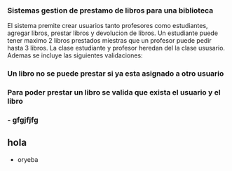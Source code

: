 ### Sistemas gestion de prestamo de libros para una biblioteca

El sistema premite crear usuarios tanto profesores como estudiantes, agregar libros, prestar libros y devolucion de libros.
Un estudiante puede tener maximo 2 libros prestados miestras que un profesor puede pedir hasta 3 libros.
La clase estudiante y profesor heredan del la clase ususario.
Ademas se incluye las siguientes validaciones: 

### Un libro no se puede prestar si ya esta asignado a otro usuario
### Para poder prestar un libro se valida que exista el usuario y el libro
### - gfgjfjfg

## hola
- oryeba
